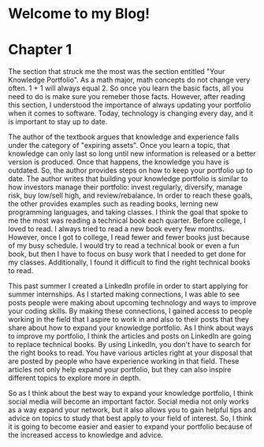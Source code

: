 # Welcome to my Blog!

<html>
  <body>
    <h1> Chapter 1 </h1>
  </body>
  <p> The section that struck me the most was the section entitled "Your Knowledge Portfolio". As a math major, math concepts do not change very often. 1 + 1 will always equal 2. So once you learn the basic facts, all you need to do is make sure you remeber those facts. However, after reading this section, I understood the importance of always updating your portfolio when it comes to software. Today, technology is changing every day, and it is important to stay up to date.</p>
    
  <p>The author of the textbook argues that knowledge and experience falls under the category of "expiring assets". Once you    learn a topic, that knowledge can only last so long until new information is released or a better version is produced. Once that happens, the knowledge you have is outdated. So, the author provides steps on how to keep your portfolio up to date. 
The author writes that building your knowledge portfolio is similar to how investors manage their portfolio: invest regularly, diversify, manage risk, buy low/sell high, and review/rebalance. In order to reach these goals, the other provides examples such as reading books, lerning new programming languages, and taking classes. I think the goal that spoke to me the most was reading a technical book each quarter. Before college, I loved to read. I always tried to read a new book every few months. However, once I got to college, I read fewer and fewer books just because of my busy schedule. I would try to read a technical book or even a fun book, but then I have to focus on busy work that I needed to get done for my classes. Additionally, I found it difficult to find the right technical books to read.</p>

  <p>This past summer I created a LinkedIn profile in order to start applying for summer internships. As I started making connections, I was able to see posts people were making about upcoming technology and ways to improve your coding skills. By making these connections, I gained access to people working in the field that I aspire to work in and also to their posts that they share about how to expand your knowledge portfolio. As I think about ways to improve my portfolio, I think the articles and posts on LinkedIn are going to replace technical books. By using LinkedIn, you don't have to search for the right books to read. You have various articles right at your disposal that are posted by people who have experience working in that field. These articles not only help expand your portfolio, but they can also inspire different topics to explore more in depth.</p>
  
  <p>So as I think about the best way to expand your knowledge portfolio, I think social media will become an important factor. Social media not only works as a way expand your network, but it also allows you to gain helpful tips and advice on topics to study that best apply to your field of interest. So, I think it is going to become easier and easier to expand your portfolio because of the increased access to knowledge and advice.</p>
 


</html>
    
